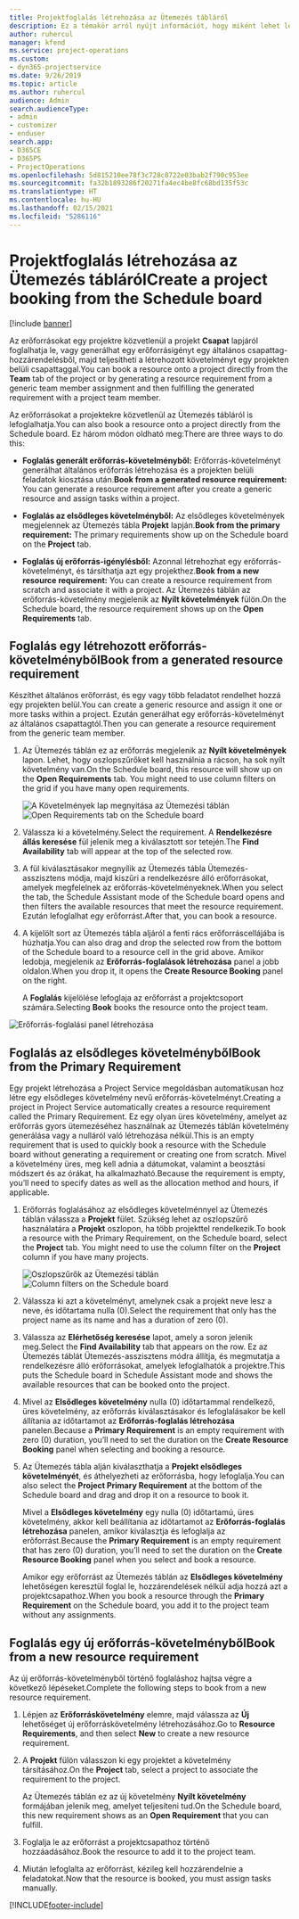 ```yaml
---
title: Projektfoglalás létrehozása az Ütemezés tábláról
description: Ez a témakör arról nyújt információt, hogy miként lehet létrehozni egy projektfoglalást az Ütemezés tábláról.
author: ruhercul
manager: kfend
ms.service: project-operations
ms.custom:
- dyn365-projectservice
ms.date: 9/26/2019
ms.topic: article
ms.author: ruhercul
audience: Admin
search.audienceType:
- admin
- customizer
- enduser
search.app:
- D365CE
- D365PS
- ProjectOperations
ms.openlocfilehash: 5d815210ee78f3c728c0722e03bab2f790c953ee
ms.sourcegitcommit: fa32b1893286f20271fa4ec4be8fc68bd135f53c
ms.translationtype: HT
ms.contentlocale: hu-HU
ms.lasthandoff: 02/15/2021
ms.locfileid: "5286116"
---
```

# <a name="create-a-project-booking-from-the-schedule-board"></a><span data-ttu-id="bd4f2-103">Projektfoglalás létrehozása az Ütemezés tábláról</span><span class="sxs-lookup"><span data-stu-id="bd4f2-103">Create a project booking from the Schedule board</span></span>

[!include [banner](../includes/psa-now-project-operations.md)]

<span data-ttu-id="bd4f2-104">Az erőforrásokat egy projektre közvetlenül a projekt **Csapat** lapjáról foglalhatja le, vagy generálhat egy erőforrásigényt egy általános csapattag-hozzárendelésből, majd teljesítheti a létrehozott követelményt egy projekten belüli csapattaggal.</span><span class="sxs-lookup"><span data-stu-id="bd4f2-104">You can book a resource onto a project directly from the **Team** tab of the project or by generating a resource requirement from a generic team member assignment and then fulfilling the generated requirement with a project team member.</span></span>

<span data-ttu-id="bd4f2-105">Az erőforrásokat a projektekre közvetlenül az Ütemezés tábláról is lefoglalhatja.</span><span class="sxs-lookup"><span data-stu-id="bd4f2-105">You can also book a resource onto a project directly from the Schedule board.</span></span> <span data-ttu-id="bd4f2-106">Ez három módon oldható meg:</span><span class="sxs-lookup"><span data-stu-id="bd4f2-106">There are three ways to do this:</span></span>

- <span data-ttu-id="bd4f2-107">**Foglalás generált erőforrás-követelményből:** Erőforrás-követelményt generálhat általános erőforrás létrehozása és a projekten belüli feladatok kiosztása után.</span><span class="sxs-lookup"><span data-stu-id="bd4f2-107">**Book from a generated resource requirement:** You can generate a resource requirement after you create a generic resource and assign tasks within a project.</span></span>

- <span data-ttu-id="bd4f2-108">**Foglalás az elsődleges követelményből:** Az elsődleges követelmények megjelennek az Ütemezés tábla **Projekt** lapján.</span><span class="sxs-lookup"><span data-stu-id="bd4f2-108">**Book from the primary requirement:** The primary requirements show up on the Schedule board on the **Project** tab.</span></span> 

- <span data-ttu-id="bd4f2-109">**Foglalás új erőforrás-igénylésből:** Azonnal létrehozhat egy erőforrás-követelményt, és társíthatja azt egy projekthez.</span><span class="sxs-lookup"><span data-stu-id="bd4f2-109">**Book from a new resource requirement:** You can create a resource requirement from scratch and associate it with a project.</span></span> <span data-ttu-id="bd4f2-110">Az Ütemezés táblán az erőforrás-követelmény megjelenik az **Nyílt követelmények** fülön.</span><span class="sxs-lookup"><span data-stu-id="bd4f2-110">On the Schedule board, the resource requirement shows up on the **Open Requirements** tab.</span></span>

## <a name="book-from-a-generated-resource-requirement"></a><span data-ttu-id="bd4f2-111">Foglalás egy létrehozott erőforrás-követelményből</span><span class="sxs-lookup"><span data-stu-id="bd4f2-111">Book from a generated resource requirement</span></span>

<span data-ttu-id="bd4f2-112">Készíthet általános erőforrást, és egy vagy több feladatot rendelhet hozzá egy projekten belül.</span><span class="sxs-lookup"><span data-stu-id="bd4f2-112">You can create a generic resource and assign it one or more tasks within a project.</span></span> <span data-ttu-id="bd4f2-113">Ezután generálhat egy erőforrás-követelményt az általános csapattagtól.</span><span class="sxs-lookup"><span data-stu-id="bd4f2-113">Then you can generate a resource requirement from the generic team member.</span></span> 

1.  <span data-ttu-id="bd4f2-114">Az Ütemezés táblán ez az erőforrás megjelenik az **Nyílt követelmények** lapon. Lehet, hogy oszlopszűrőket kell használnia a rácson, ha sok nyílt követelmény van.</span><span class="sxs-lookup"><span data-stu-id="bd4f2-114">On the Schedule board, this resource will show up on the **Open Requirements** tab. You might need to use column filters on the grid if you have many open requirements.</span></span> 

    <span data-ttu-id="bd4f2-115">![A Követelmények lap megnyitása az Ütemezési táblán](media/FAQ-Project-Booking-Schedule-Board-1.png "A foglalások és hozzárendelések tábla – képernyőkép")</span><span class="sxs-lookup"><span data-stu-id="bd4f2-115">![Open Requirements tab on the Schedule board](media/FAQ-Project-Booking-Schedule-Board-1.png "Screenshot of bookings and assignments table")</span></span>

2. <span data-ttu-id="bd4f2-116">Válassza ki a követelmény.</span><span class="sxs-lookup"><span data-stu-id="bd4f2-116">Select the requirement.</span></span> <span data-ttu-id="bd4f2-117">A **Rendelkezésre állás keresése** fül jelenik meg a kiválasztott sor tetején.</span><span class="sxs-lookup"><span data-stu-id="bd4f2-117">The **Find Availability** tab will appear at the top of the selected row.</span></span>
 
3. <span data-ttu-id="bd4f2-118">A fül kiválasztásakor megnyílik az Ütemezés tábla Ütemezés-asszisztens módja, majd kiszűri a rendelkezésre álló erőforrásokat, amelyek megfelelnek az erőforrás-követelményeknek.</span><span class="sxs-lookup"><span data-stu-id="bd4f2-118">When you select the tab, the Schedule Assistant mode of the Schedule board opens and then filters the available resources that meet the resource requirement.</span></span> <span data-ttu-id="bd4f2-119">Ezután lefoglalhat egy erőforrást.</span><span class="sxs-lookup"><span data-stu-id="bd4f2-119">After that, you can book a resource.</span></span>

4. <span data-ttu-id="bd4f2-120">A kijelölt sort az Ütemezés tábla aljáról a fenti rács erőforráscellájába is húzhatja.</span><span class="sxs-lookup"><span data-stu-id="bd4f2-120">You can also drag and drop the selected row from the bottom of the Schedule board to a resource cell in the grid above.</span></span> <span data-ttu-id="bd4f2-121">Amikor ledobja, megjelenik az **Erőforrás-foglalások létrehozása** panel a jobb oldalon.</span><span class="sxs-lookup"><span data-stu-id="bd4f2-121">When you drop it, it opens the **Create Resource Booking** panel on the right.</span></span>

    <span data-ttu-id="bd4f2-122">A **Foglalás** kijelölése lefoglaja az erőforrást a projektcsoport számára.</span><span class="sxs-lookup"><span data-stu-id="bd4f2-122">Selecting **Book** books the resource onto the project team.</span></span>

![Erőforrás-foglalási panel létrehozása](media/FAQ-Project-Booking-Schedule-Board-6.png "")
 

## <a name="book-from-the-primary-requirement"></a><span data-ttu-id="bd4f2-124">Foglalás az elsődleges követelményből</span><span class="sxs-lookup"><span data-stu-id="bd4f2-124">Book from the Primary Requirement</span></span>

<span data-ttu-id="bd4f2-125">Egy projekt létrehozása a Project Service megoldásban automatikusan hoz létre egy elsődleges követelmény nevű erőforrás-követelményt.</span><span class="sxs-lookup"><span data-stu-id="bd4f2-125">Creating a project in Project Service automatically creates a resource requirement called the Primary Requirement.</span></span> <span data-ttu-id="bd4f2-126">Ez egy olyan üres követelmény, amelyet az erőforrás gyors ütemezéséhez használnak az Ütemezés táblán követelmény generálása vagy a nulláról való létrehozása nélkül.</span><span class="sxs-lookup"><span data-stu-id="bd4f2-126">This is an empty requirement that is used to quickly book a resource with the Schedule board without generating a requirement or creating one from scratch.</span></span> <span data-ttu-id="bd4f2-127">Mivel a követelmény üres, meg kell adnia a dátumokat, valamint a beosztási módszert és az órákat, ha alkalmazható.</span><span class="sxs-lookup"><span data-stu-id="bd4f2-127">Because the requirement is empty, you’ll need to specify dates as well as the allocation method and hours, if applicable.</span></span> 

1. <span data-ttu-id="bd4f2-128">Erőforrás foglalásához az elsődleges követelménnyel az Ütemezés táblán válassza a **Projekt** fület. Szükség lehet az oszlopszűrő használatára a **Projekt** oszlopon, ha több projekttel rendelkezik.</span><span class="sxs-lookup"><span data-stu-id="bd4f2-128">To book a resource with the Primary Requirement, on the Schedule board, select the **Project** tab. You might need to use the column filter on the **Project** column if you have many projects.</span></span>

   <span data-ttu-id="bd4f2-129">![Oszlopszűrők az Ütemezési táblán](media/FAQ-Project-Booking-Schedule-Board-2.png "A foglalások és hozzárendelések tábla – képernyőkép")</span><span class="sxs-lookup"><span data-stu-id="bd4f2-129">![Column filters on the Schedule board](media/FAQ-Project-Booking-Schedule-Board-2.png "Screenshot of bookings and assignments table")</span></span>

2. <span data-ttu-id="bd4f2-130">Válassza ki azt a követelményt, amelynek csak a projekt neve lesz a neve, és időtartama nulla (0).</span><span class="sxs-lookup"><span data-stu-id="bd4f2-130">Select the requirement that only has the project name as its name and has a duration of zero (0).</span></span>

3. <span data-ttu-id="bd4f2-131">Válassza az **Elérhetőség keresése** lapot, amely a soron jelenik meg.</span><span class="sxs-lookup"><span data-stu-id="bd4f2-131">Select the **Find Availability** tab that appears on the row.</span></span> <span data-ttu-id="bd4f2-132">Ez az Ütemezés táblát Ütemezés-asszisztens módra állítja, és megmutatja a rendelkezésre álló erőforrásokat, amelyek lefoglalhatók a projektre.</span><span class="sxs-lookup"><span data-stu-id="bd4f2-132">This puts the Schedule board in Schedule Assistant mode and shows the available resources that can be booked onto the project.</span></span>

4. <span data-ttu-id="bd4f2-133">Mivel az **Elsődleges követelmény** nulla (0) időtartammal rendelkező, üres követelmény, az erőforrás kiválasztásakor és lefoglalásakor be kell állítania az időtartamot az **Erőforrás-foglalás létrehozása** panelen.</span><span class="sxs-lookup"><span data-stu-id="bd4f2-133">Because a **Primary Requirement** is an empty requirement with zero (0) duration, you’ll need to set the duration on the **Create Resource Booking** panel when selecting and booking a resource.</span></span>

5. <span data-ttu-id="bd4f2-134">Az Ütemezés tábla alján kiválaszthatja a **Projekt elsődleges követelményét**, és áthelyezheti az erőforrásba, hogy lefoglalja.</span><span class="sxs-lookup"><span data-stu-id="bd4f2-134">You can also select the **Project Primary Requirement** at the bottom of the Schedule board and drag and drop it on a resource to book it.</span></span>
 
    <span data-ttu-id="bd4f2-135">Mivel a **Elsődleges követelmény** egy nulla (0) időtartamú, üres követelmény, akkor kell beállítania az időtartamot az **Erőforrás-foglalás létrehozása** panelen, amikor kiválasztja és lefoglalja az erőforrást.</span><span class="sxs-lookup"><span data-stu-id="bd4f2-135">Because the **Primary Requirement** is an empty requirement that has zero (0) duration, you’ll need to set the duration on the **Create Resource Booking** panel when you select and book a resource.</span></span>
 
    <span data-ttu-id="bd4f2-136">Amikor egy erőforrást az Ütemezés táblán az **Elsődleges követelmény** lehetőségen keresztül foglal le, hozzárendelések nélkül adja hozzá azt a projektcsapathoz.</span><span class="sxs-lookup"><span data-stu-id="bd4f2-136">When you book a resource through the **Primary Requirement** on the Schedule board, you add it to the project team without any assignments.</span></span>
 
## <a name="book-from-a-new-resource-requirement"></a><span data-ttu-id="bd4f2-137">Foglalás egy új erőforrás-követelményből</span><span class="sxs-lookup"><span data-stu-id="bd4f2-137">Book from a new resource requirement</span></span>
<span data-ttu-id="bd4f2-138">Az új erőforrás-követelményből történő foglaláshoz hajtsa végre a következő lépéseket.</span><span class="sxs-lookup"><span data-stu-id="bd4f2-138">Complete the following steps to book from a new resource requirement.</span></span> 

1. <span data-ttu-id="bd4f2-139">Lépjen az **Erőforráskövetelmény** elemre, majd válassza az **Új** lehetőséget új erőforráskövetelmény létrehozásához.</span><span class="sxs-lookup"><span data-stu-id="bd4f2-139">Go to **Resource Requirements**, and then select **New** to create a new resource requirement.</span></span>

2. <span data-ttu-id="bd4f2-140">A **Projekt** fülön válasszon ki egy projektet a követelmény társításához.</span><span class="sxs-lookup"><span data-stu-id="bd4f2-140">On the **Project** tab, select a project to associate the requirement to the project.</span></span>
 
    <span data-ttu-id="bd4f2-141">Az Ütemezés táblán ez az új követelmény **Nyílt követelmény** formájában jelenik meg, amelyet teljesíteni tud.</span><span class="sxs-lookup"><span data-stu-id="bd4f2-141">On the Schedule board, this new requirement shows as an **Open Requirement** that you can fulfill.</span></span>

3. <span data-ttu-id="bd4f2-142">Foglalja le az erőforrást a projektcsapathoz történő hozzáadásához.</span><span class="sxs-lookup"><span data-stu-id="bd4f2-142">Book the resource to add it to the project team.</span></span>

4. <span data-ttu-id="bd4f2-143">Miután lefoglalta az erőforrást, kézileg kell hozzárendelnie a feladatokat.</span><span class="sxs-lookup"><span data-stu-id="bd4f2-143">Now that the resource is booked, you must assign tasks manually.</span></span>



[!INCLUDE[footer-include](../includes/footer-banner.md)]